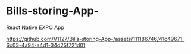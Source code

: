 # Bills-storing-App-

React Native EXPO App


https://github.com/V1127/Bills-storing-App-/assets/111186746/41c49671-6c03-4a94-a4d1-34d25f721d01

